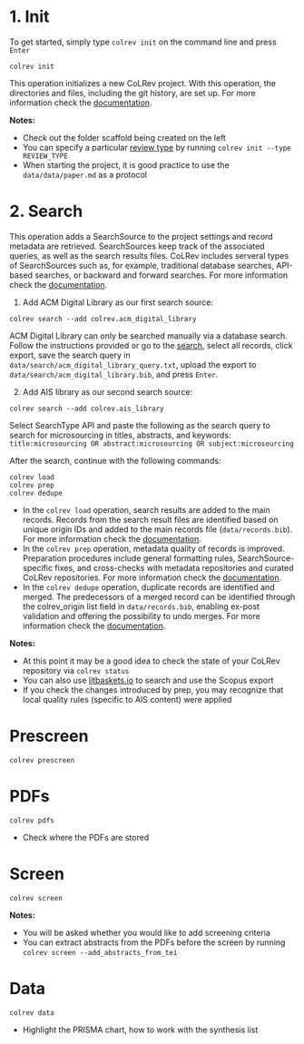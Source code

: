 

# 1. Init

To get started, simply type `colrev init` on the command line and press `Enter`

```
colrev init
```

This operation initializes a new CoLRev project. With this operation, the directories and files, including the git history, are set up. For more information check the [documentation](https://colrev.readthedocs.io/en/latest/manual/problem_formulation/init.html).

**Notes:**

- Check out the folder scaffold being created on the left
- You can specify a particular [review type](https://colrev.readthedocs.io/en/latest/manual/problem_formulation/init.html) by running `colrev init --type REVIEW_TYPE`
- When starting the project, it is good practice to use the `data/data/paper.md` as a protocol

<!-- There doesn't seem to be a `data/data/paper.md` after colrev init? -->

# 2. Search

This operation adds a SearchSource to the project settings and record metadata are retrieved. SearchSources keep track of the associated queries, as well as the search results files. CoLRev includes serveral types of SearchSources such as, for example, traditional database searches, API-based searches, or backward and forward searches. For more information check the [documentation](https://colrev.readthedocs.io/en/latest/manual/metadata_retrieval/search.html).

1. Add ACM Digital Library as our first search source:
```
colrev search --add colrev.acm_digital_library
```

ACM Digital Library can only be searched manually via a database search. Follow the instructions provided or go to the [search](https://dl.acm.org/action/doSearch?fillQuickSearch=false&target=advanced&expand=all&AllField=Title%3A%28microsourcing%29+OR+Abstract%3A%28microsourcing%29+OR+Keyword%3A%28microsourcing%29), select all records, click export, save the search query in `data/search/acm_digital_library_query.txt`, upload the export to `data/search/acm_digital_library.bib`, and press `Enter`.

2. Add AIS library as our second search source:

```
colrev search --add colrev.ais_library
```

Select SearchType API and paste the following as the search query to search for microsourcing in titles, abstracts, and keywords: `title:microsourcing OR abstract:microsourcing OR subject:microsourcing`


After the search, continue with the following commands:

```
colrev load
colrev prep
colrev dedupe
```

- In the `colrev load` operation, search results are added to the main records. Records from the search result files are identified based on unique origin IDs and added to the main records file (`data/records.bib`). For more information check the [documentation](https://colrev.readthedocs.io/en/latest/manual/metadata_retrieval/load.html).
- In the `colrev prep` operation, metadata quality of records is improved. Preparation procedures include general formatting rules, SearchSource-specific fixes, and cross-checks with metadata repositories and curated CoLRev repositories. For more information check the [documentation](https://colrev.readthedocs.io/en/latest/manual/metadata_retrieval/prep.html).
- In the `colrev dedupe` operation, duplicate records are identified and merged. The predecessors of a merged record can be identified through the colrev_origin list field in `data/records.bib`, enabling ex-post validation and offering the possibility to undo merges. For more information check the [documentation](https://colrev.readthedocs.io/en/latest/manual/metadata_retrieval/dedupe.html).

**Notes:**

- At this point it may be a good idea to check the state of your CoLRev repository via `colrev status`
- You can also use [litbaskets.io](https://litbaskets.io/) to search and use the Scopus export
- If you check the changes introduced by prep, you may recognize that local quality rules (specific to AIS content) were applied

# Prescreen

```
colrev prescreen
```

# PDFs

```
colrev pdfs
```

- Check where the PDFs are stored

# Screen

```
colrev screen
```

**Notes:**

- You will be asked whether you would like to add screening criteria
- You can extract abstracts from the PDFs before the screen by running ``colrev screen --add_abstracts_from_tei``

# Data

```
colrev data
```

- Highlight the PRISMA chart, how to work with the synthesis list

<!-- 

# Optionals

pdf-backward search: copy from colrev search --help (options)
 -->